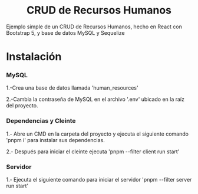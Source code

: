<h1 align="center"> CRUD de Recursos Humanos </h1>
<p>Ejemplo simple de un CRUD de Recursos Humanos, hecho en React con Bootstrap 5, y base de datos MySQL y Sequelize</p>

<h1>Instalación</h1>
<h3>MySQL</h3>
<p>1.-Crea una base de datos llamada 'human_resources'</p>
<p>2.-Cambia la contraseña de MySQL en el archivo '.env' ubicado en la raíz del proyecto.</p>

<h3>Dependencias y Cleinte</h3>
<p>1.- Abre un CMD en la carpeta del proyecto y ejecuta el siguiente comando 'pnpm i' para instalar sus dependencias.</p>
<p>2.- Después para iniciar el cleinte ejecuta 'pnpm --filter client run start'</p>

<h3>Servidor</h3>
<p>1.- Ejecuta el siguiente comando para iniciar el servidor 'pnpm --filter server run start'</p>
